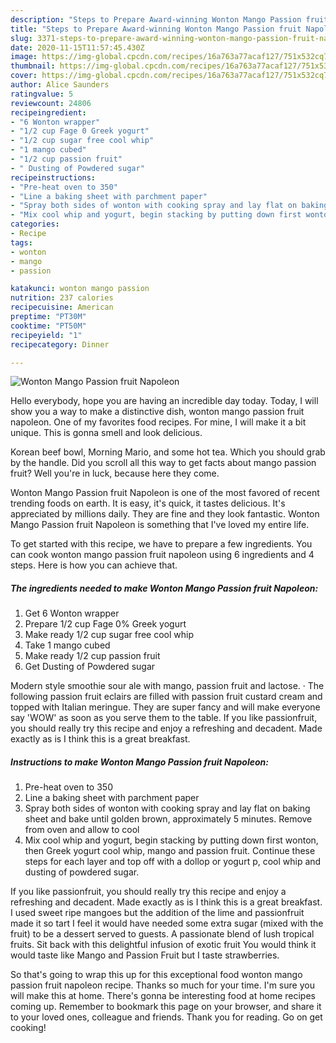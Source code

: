 ```yaml
---
description: "Steps to Prepare Award-winning Wonton Mango Passion fruit Napoleon"
title: "Steps to Prepare Award-winning Wonton Mango Passion fruit Napoleon"
slug: 3371-steps-to-prepare-award-winning-wonton-mango-passion-fruit-napoleon
date: 2020-11-15T11:57:45.430Z
image: https://img-global.cpcdn.com/recipes/16a763a77acaf127/751x532cq70/wonton-mango-passion-fruit-napoleon-recipe-main-photo.jpg
thumbnail: https://img-global.cpcdn.com/recipes/16a763a77acaf127/751x532cq70/wonton-mango-passion-fruit-napoleon-recipe-main-photo.jpg
cover: https://img-global.cpcdn.com/recipes/16a763a77acaf127/751x532cq70/wonton-mango-passion-fruit-napoleon-recipe-main-photo.jpg
author: Alice Saunders
ratingvalue: 5
reviewcount: 24806
recipeingredient:
- "6 Wonton wrapper"
- "1/2 cup Fage 0 Greek yogurt"
- "1/2 cup sugar free cool whip"
- "1 mango cubed"
- "1/2 cup passion fruit"
- " Dusting of Powdered sugar"
recipeinstructions:
- "Pre-heat oven to 350"
- "Line a baking sheet with parchment paper"
- "Spray both sides of wonton with cooking spray and lay flat on baking sheet and bake until golden brown, approximately 5 minutes. Remove from oven and allow to cool"
- "Mix cool whip and yogurt, begin stacking by putting down first wonton, then Greek yogurt cool whip, mango and passion fruit. Continue these steps for each layer and top off with a dollop or yogurt p, cool whip and dusting of powdered sugar."
categories:
- Recipe
tags:
- wonton
- mango
- passion

katakunci: wonton mango passion 
nutrition: 237 calories
recipecuisine: American
preptime: "PT30M"
cooktime: "PT50M"
recipeyield: "1"
recipecategory: Dinner

---
```



![Wonton Mango Passion fruit Napoleon](https://img-global.cpcdn.com/recipes/16a763a77acaf127/751x532cq70/wonton-mango-passion-fruit-napoleon-recipe-main-photo.jpg)

Hello everybody, hope you are having an incredible day today. Today, I will show you a way to make a distinctive dish, wonton mango passion fruit napoleon. One of my favorites food recipes. For mine, I will make it a bit unique. This is gonna smell and look delicious.

Korean beef bowl, Morning Mario, and some hot tea. Which you should grab by the handle. Did you scroll all this way to get facts about mango passion fruit? Well you&#39;re in luck, because here they come.

Wonton Mango Passion fruit Napoleon is one of the most favored of recent trending foods on earth. It is easy, it's quick, it tastes delicious. It's appreciated by millions daily. They are fine and they look fantastic. Wonton Mango Passion fruit Napoleon is something that I've loved my entire life.


To get started with this recipe, we have to prepare a few ingredients. You can cook wonton mango passion fruit napoleon using 6 ingredients and 4 steps. Here is how you can achieve that.

<!--inarticleads1-->

##### The ingredients needed to make Wonton Mango Passion fruit Napoleon:

1. Get 6 Wonton wrapper
1. Prepare 1/2 cup Fage 0% Greek yogurt
1. Make ready 1/2 cup sugar free cool whip
1. Take 1 mango cubed
1. Make ready 1/2 cup passion fruit
1. Get  Dusting of Powdered sugar


Modern style smoothie sour ale with mango, passion fruit and lactose. · The following passion fruit eclairs are filled with passion fruit custard cream and topped with Italian meringue. They are super fancy and will make everyone say &#39;WOW&#39; as soon as you serve them to the table. If you like passionfruit, you should really try this recipe and enjoy a refreshing and decadent. Made exactly as is I think this is a great breakfast. 

<!--inarticleads2-->

##### Instructions to make Wonton Mango Passion fruit Napoleon:

1. Pre-heat oven to 350
1. Line a baking sheet with parchment paper
1. Spray both sides of wonton with cooking spray and lay flat on baking sheet and bake until golden brown, approximately 5 minutes. Remove from oven and allow to cool
1. Mix cool whip and yogurt, begin stacking by putting down first wonton, then Greek yogurt cool whip, mango and passion fruit. Continue these steps for each layer and top off with a dollop or yogurt p, cool whip and dusting of powdered sugar.


If you like passionfruit, you should really try this recipe and enjoy a refreshing and decadent. Made exactly as is I think this is a great breakfast. I used sweet ripe mangoes but the addition of the lime and passionfruit made it so tart I feel it would have needed some extra sugar (mixed with the fruit) to be a dessert served to guests. A passionate blend of lush tropical fruits. Sit back with this delightful infusion of exotic fruit You would think it would taste like Mango and Passion Fruit but I taste strawberries. 

So that's going to wrap this up for this exceptional food wonton mango passion fruit napoleon recipe. Thanks so much for your time. I'm sure you will make this at home. There's gonna be interesting food at home recipes coming up. Remember to bookmark this page on your browser, and share it to your loved ones, colleague and friends. Thank you for reading. Go on get cooking!
